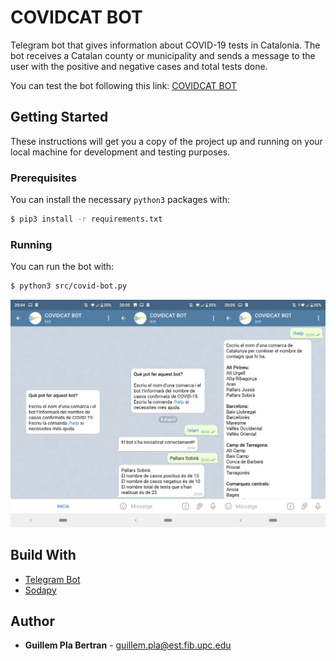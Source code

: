 # COVIDCAT BOT

Telegram bot that gives information about COVID-19 tests in Catalonia. The bot receives a Catalan county or municipality and sends a message to the user with the positive and negative cases and total tests done.

You can test the bot following this link: [COVIDCAT BOT](tg://resolve?domain=CatalunyaCOVID19bot)

## Getting Started

These instructions will get you a copy of the project up and running on  your local machine for development and testing purposes.

### Prerequisites

You can install the necessary `python3` packages with:

```bash
$ pip3 install -r requirements.txt
```

### Running

You can run the bot with:

```bash
$ python3 src/covid-bot.py
```

![](./img/readme_images.png)





## Build With

* [Telegram Bot](https://github.com/python-telegram-bot/python-telegram-bot)
* [Sodapy](https://pypi.org/project/sodapy/)



## Author

* **Guillem Pla Bertran** - [guillem.pla@est.fib.upc.edu]()

